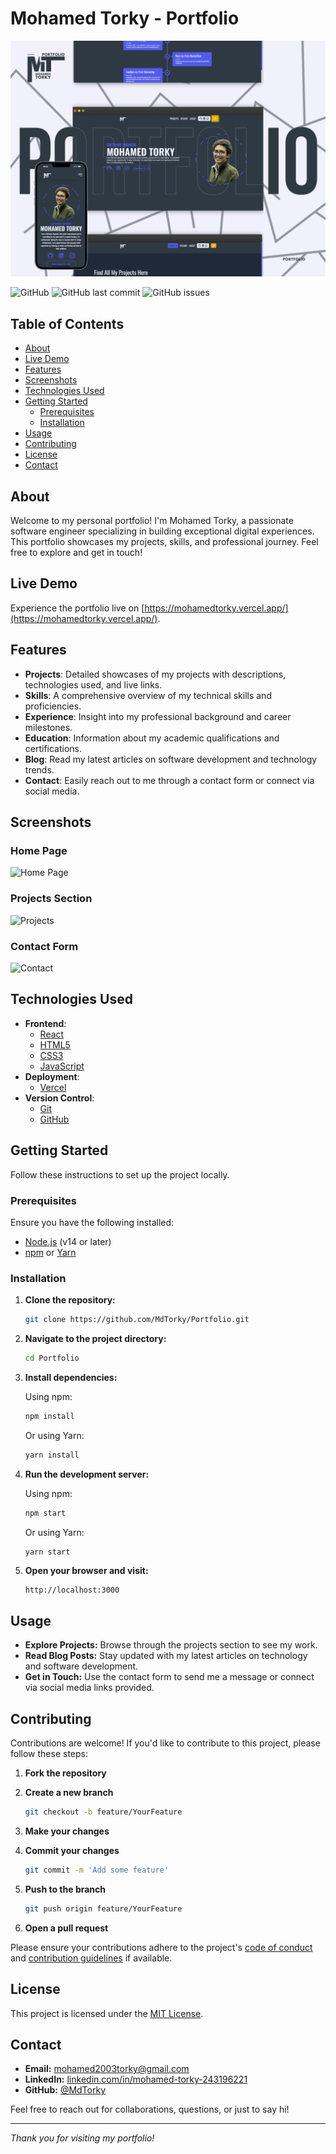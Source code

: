 # Mohamed Torky - Portfolio

<!-- ![Portfolio Banner](https://user-images.githubusercontent.com/your-username/your-repository/banner.png) -->

![Portfolio Banner](src/img/Portfolio.png)

![GitHub](https://img.shields.io/github/license/MdTorky/Portfolio)
![GitHub last commit](https://img.shields.io/github/last-commit/MdTorky/Portfolio)
![GitHub issues](https://img.shields.io/github/issues/MdTorky/Portfolio)

## Table of Contents

- [About](#about)
- [Live Demo](#live-demo)
- [Features](#features)
- [Screenshots](#screenshots)
- [Technologies Used](#technologies-used)
- [Getting Started](#getting-started)
  - [Prerequisites](#prerequisites)
  - [Installation](#installation)
- [Usage](#usage)
- [Contributing](#contributing)
- [License](#license)
- [Contact](#contact)

## About

Welcome to my personal portfolio! I'm Mohamed Torky, a passionate software engineer specializing in building exceptional digital experiences. This portfolio showcases my projects, skills, and professional journey. Feel free to explore and get in touch!

## Live Demo

Experience the portfolio live on [https://mohamedtorky.vercel.app/](https://mohamedtorky.vercel.app/).

## Features

- **Projects**: Detailed showcases of my projects with descriptions, technologies used, and live links.
- **Skills**: A comprehensive overview of my technical skills and proficiencies.
- **Experience**: Insight into my professional background and career milestones.
- **Education**: Information about my academic qualifications and certifications.
- **Blog**: Read my latest articles on software development and technology trends.
- **Contact**: Easily reach out to me through a contact form or connect via social media.

## Screenshots

### Home Page

![Home Page](https://user-images.githubusercontent.com/your-username/your-repository/homepage.png)

### Projects Section

![Projects](https://user-images.githubusercontent.com/your-username/your-repository/projects.png)

### Contact Form

![Contact](https://user-images.githubusercontent.com/your-username/your-repository/contact.png)

## Technologies Used

- **Frontend**:
  - [React](https://reactjs.org/)
  - [HTML5](https://developer.mozilla.org/en-US/docs/Web/HTML)
  - [CSS3](https://developer.mozilla.org/en-US/docs/Web/CSS)
  - [JavaScript](https://developer.mozilla.org/en-US/docs/Web/JavaScript)
- **Deployment**:
  - [Vercel](https://vercel.com/)
- **Version Control**:
  - [Git](https://git-scm.com/)
  - [GitHub](https://github.com/)

## Getting Started

Follow these instructions to set up the project locally.

### Prerequisites

Ensure you have the following installed:

- [Node.js](https://nodejs.org/) (v14 or later)
- [npm](https://www.npmjs.com/) or [Yarn](https://yarnpkg.com/)

### Installation

1. **Clone the repository:**

   ```bash
   git clone https://github.com/MdTorky/Portfolio.git
   ```

2. **Navigate to the project directory:**

   ```bash
   cd Portfolio
   ```

3. **Install dependencies:**

   Using npm:

   ```bash
   npm install
   ```

   Or using Yarn:

   ```bash
   yarn install
   ```

4. **Run the development server:**

   Using npm:

   ```bash
   npm start
   ```

   Or using Yarn:

   ```bash
   yarn start
   ```

5. **Open your browser and visit:**

   ```
   http://localhost:3000
   ```

## Usage

- **Explore Projects:** Browse through the projects section to see my work.
- **Read Blog Posts:** Stay updated with my latest articles on technology and software development.
- **Get in Touch:** Use the contact form to send me a message or connect via social media links provided.

## Contributing

Contributions are welcome! If you'd like to contribute to this project, please follow these steps:

1. **Fork the repository**
2. **Create a new branch**

   ```bash
   git checkout -b feature/YourFeature
   ```

3. **Make your changes**
4. **Commit your changes**

   ```bash
   git commit -m 'Add some feature'
   ```

5. **Push to the branch**

   ```bash
   git push origin feature/YourFeature
   ```

6. **Open a pull request**

Please ensure your contributions adhere to the project's [code of conduct](CODE_OF_CONDUCT.md) and [contribution guidelines](CONTRIBUTING.md) if available.

## License

This project is licensed under the [MIT License](LICENSE).

## Contact

- **Email:** [mohamed2003torky@gmail.com](mailto:mohamed2003torky@gmail.com)
- **LinkedIn:** [linkedin.com/in/mohamed-torky-243196221](https://www.linkedin.com/in/mohamed-torky-243196221/)
- **GitHub:** [@MdTorky](https://github.com/MdTorky)

Feel free to reach out for collaborations, questions, or just to say hi!

---

_Thank you for visiting my portfolio!_

